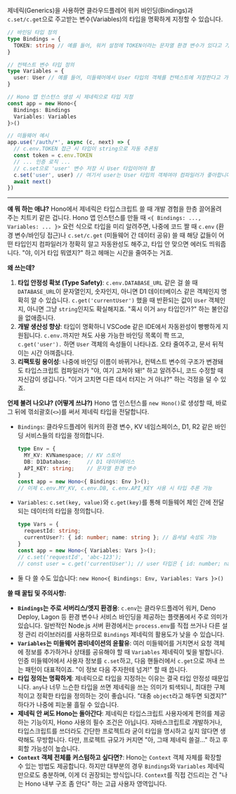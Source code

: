 제네릭(Generics)을 사용하면 클라우드플레어 워커 바인딩(Bindings)과 `c.set/c.get`으로 주고받는 변수(Variables)의 타입을 명확하게 지정할 수 있습니다.

```typescript
// 바인딩 타입 정의
type Bindings = {
  TOKEN: string // 예를 들어, 워커 설정에 TOKEN이라는 문자열 환경 변수가 있다고 가정
}

// 컨텍스트 변수 타입 정의
type Variables = {
  user: User // 예를 들어, 미들웨어에서 User 타입의 객체를 컨텍스트에 저장한다고 가정
}

// Hono 앱 인스턴스 생성 시 제네릭으로 타입 지정
const app = new Hono<{
  Bindings: Bindings
  Variables: Variables
}>()

// 미들웨어 예시
app.use('/auth/*', async (c, next) => {
  // c.env.TOKEN 접근 시 타입이 string으로 자동 추론됨
  const token = c.env.TOKEN
  // ... 인증 로직 ...
  // c.set으로 'user' 변수 저장 시 User 타입이어야 함
  c.set('user', user) // 여기서 user는 User 타입의 객체여야 컴파일러가 좋아합니다.
  await next()
})
```

---

**얘 뭐 하는 애냐?**
Hono에서 제네릭은 타입스크립트 쓸 때 개발 경험을 한층 끌어올려 주는 치트키 같은 겁니다. Hono 앱 인스턴스를 만들 때 `<{ Bindings: ..., Variables: ... }>` 요런 식으로 타입을 미리 알려주면, 나중에 코드 짤 때 `c.env` (환경 변수/바인딩 접근)나 `c.set/c.get` (미들웨어 간 데이터 공유) 쓸 때 해당 값들이 어떤 타입인지 컴파일러가 정확히 알고 자동완성도 해주고, 타입 안 맞으면 에러도 띄워줍니다. "야, 이거 타입 뭐였지?" 하고 헤매는 시간을 줄여주는 거죠.

**왜 쓰는데?**
1.  **타입 안정성 확보 (Type Safety)**: `c.env.DATABASE_URL` 같은 걸 쓸 때 `DATABASE_URL`이 문자열인지, 숫자인지, 아니면 D1 데이터베이스 같은 객체인지 명확히 알 수 있습니다. `c.get('currentUser')` 했을 때 반환되는 값이 `User` 객체인지, 아니면 그냥 `string`인지도 확실해지죠. "혹시 이거 `any` 타입인가?" 하는 불안감을 없애줍니다.
2.  **개발 생산성 향상**: 타입이 명확하니 VSCode 같은 IDE에서 자동완성이 빵빵하게 지원됩니다. `c.env.`까지만 쳐도 사용 가능한 바인딩 목록이 쫙 뜨고, `c.get('user').` 하면 `User` 객체의 속성들이 나타나죠. 오타 줄여주고, 문서 뒤적이는 시간 아껴줍니다.
3.  **리팩토링 용이성**: 나중에 바인딩 이름이 바뀌거나, 컨텍스트 변수의 구조가 변경돼도 타입스크립트 컴파일러가 "야, 여기 고쳐야 돼!" 하고 알려주니, 코드 수정할 때 자신감이 생깁니다. "이거 고치면 다른 데서 터지는 거 아냐?" 하는 걱정을 덜 수 있죠.

**언제 불려 나오냐? (어떻게 쓰냐?)**
Hono 앱 인스턴스를 `new Hono()`로 생성할 때, 바로 그 뒤에 꺾쇠괄호(`<>`)를 써서 제네릭 타입을 전달합니다.
  *   `Bindings`: 클라우드플레어 워커의 환경 변수, KV 네임스페이스, D1, R2 같은 바인딩 서비스들의 타입을 정의합니다.
      ```typescript
      type Env = {
        MY_KV: KVNamespace; // KV 스토어
        DB: D1Database;     // D1 데이터베이스
        API_KEY: string;    // 문자열 환경 변수
      }
      const app = new Hono<{ Bindings: Env }>();
      // 이제 c.env.MY_KV, c.env.DB, c.env.API_KEY 사용 시 타입 추론 가능
      ```   
  *   `Variables`: `c.set(key, value)`와 `c.get(key)`를 통해 미들웨어 체인 간에 전달되는 데이터의 타입을 정의합니다.
      ```typescript
      type Vars = {
        requestId: string;
        currentUser?: { id: number; name: string }; // 옵셔널 속성도 가능
      }
      const app = new Hono<{ Variables: Vars }>();
      // c.set('requestId', 'abc-123');
      // const user = c.get('currentUser'); // user 타입은 { id: number; name: string } | undefined
      ```
  *   둘 다 쓸 수도 있습니다: `new Hono<{ Bindings: Env, Variables: Vars }>()`

**쓸 때 꿀팁 및 주의사항:**
*   **`Bindings`는 주로 서버리스/엣지 환경용**: `c.env`는 클라우드플레어 워커, Deno Deploy, Lagon 등 환경 변수나 서비스 바인딩을 제공하는 플랫폼에서 주로 의미가 있습니다. 일반적인 Node.js 서버 환경에서는 `process.env`를 직접 쓰거나 다른 설정 관리 라이브러리를 사용하므로 `Bindings` 제네릭의 활용도가 낮을 수 있습니다.
*   **`Variables`는 미들웨어 콤비네이션의 윤활유**: 여러 미들웨어를 거치면서 요청 객체에 정보를 추가하거나 상태를 공유해야 할 때 `Variables` 제네릭이 빛을 발합니다. 인증 미들웨어에서 사용자 정보를 `c.set`하고, 다음 핸들러에서 `c.get`으로 꺼내 쓰는 패턴이 대표적이죠. "이 정보 다음 주자한테 넘겨!" 할 때 씁니다.
*   **타입 정의는 명확하게**: 제네릭으로 타입을 지정하는 이유는 결국 타입 안정성 때문입니다. `any`나 너무 느슨한 타입을 쓰면 제네릭을 쓰는 의미가 퇴색되니, 최대한 구체적이고 정확한 타입을 정의하는 것이 좋습니다. "대충 `object`라고 해두면 되겠지?" 하다가 나중에 피눈물 흘릴 수 있습니다.
*   **제네릭 안 써도 Hono는 돌아간다**: 제네릭은 타입스크립트 사용자에게 편의를 제공하는 기능이지, Hono 사용의 필수 조건은 아닙니다. 자바스크립트로 개발하거나, 타입스크립트를 쓰더라도 간단한 프로젝트라 굳이 타입을 명시하고 싶지 않다면 생략해도 무방합니다. 다만, 프로젝트 규모가 커지면 "아, 그때 제네릭 쓸걸..." 하고 후회할 가능성이 높습니다.
*   **`Context` 객체 전체를 커스텀하고 싶다면?**: Hono는 `Context` 객체 자체를 확장할 수 있는 방법도 제공합니다. 하지만 대부분의 경우 `Bindings`와 `Variables` 제네릭만으로도 충분하며, 이게 더 권장되는 방식입니다. `Context`를 직접 건드리는 건 "나는 Hono 내부 구조 좀 안다" 하는 고급 사용자 영역입니다.